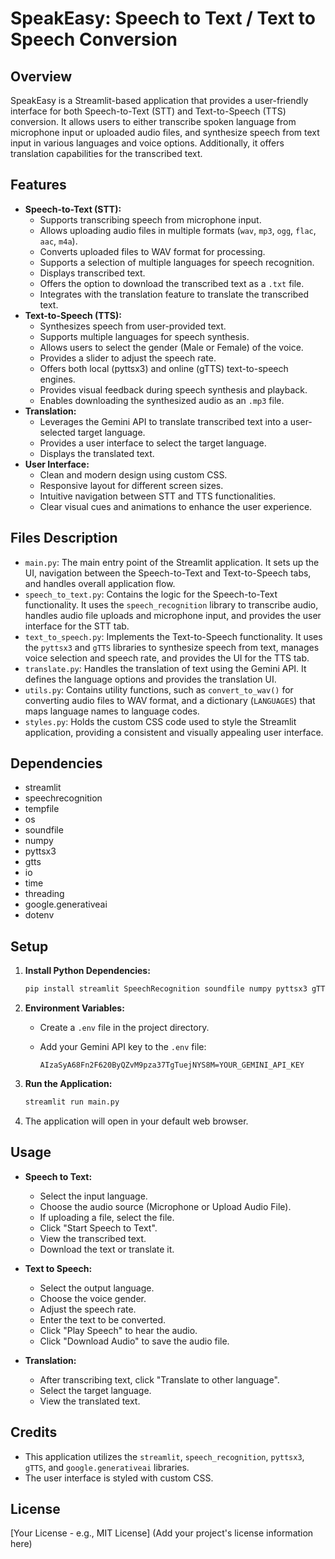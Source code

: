 # SpeakEasy: Speech to Text / Text to Speech Conversion

## Overview

SpeakEasy is a Streamlit-based application that provides a user-friendly interface for both Speech-to-Text (STT) and Text-to-Speech (TTS) conversion.  It allows users to either transcribe spoken language from microphone input or uploaded audio files, and synthesize speech from text input in various languages and voice options.  Additionally, it offers translation capabilities for the transcribed text.

## Features

* **Speech-to-Text (STT):**
    * Supports transcribing speech from microphone input.
    * Allows uploading audio files in multiple formats (`wav`, `mp3`, `ogg`, `flac`, `aac`, `m4a`).
    * Converts uploaded files to WAV format for processing.
    * Supports a selection of multiple languages for speech recognition.
    * Displays transcribed text.
    * Offers the option to download the transcribed text as a `.txt` file.
    * Integrates with the translation feature to translate the transcribed text.
* **Text-to-Speech (TTS):**
    * Synthesizes speech from user-provided text.
    * Supports multiple languages for speech synthesis.
    * Allows users to select the gender (Male or Female) of the voice.
    * Provides a slider to adjust the speech rate.
    * Offers both local (pyttsx3) and online (gTTS) text-to-speech engines.
    * Provides visual feedback during speech synthesis and playback.
    * Enables downloading the synthesized audio as an `.mp3` file.
* **Translation:**
    * Leverages the Gemini API to translate transcribed text into a user-selected target language.
    * Provides a user interface to select the target language.
    * Displays the translated text.
* **User Interface:**
    * Clean and modern design using custom CSS.
    * Responsive layout for different screen sizes.
    * Intuitive navigation between STT and TTS functionalities.
    * Clear visual cues and animations to enhance the user experience.

## Files Description

* `main.py`:  The main entry point of the Streamlit application. It sets up the UI, navigation between the Speech-to-Text and Text-to-Speech tabs, and handles overall application flow.
* `speech_to_text.py`:  Contains the logic for the Speech-to-Text functionality. It uses the `speech_recognition` library to transcribe audio, handles audio file uploads and microphone input, and provides the user interface for the STT tab.
* `text_to_speech.py`:  Implements the Text-to-Speech functionality. It uses the `pyttsx3` and `gTTS` libraries to synthesize speech from text, manages voice selection and speech rate, and provides the UI for the TTS tab.
* `translate.py`:  Handles the translation of text using the Gemini API.  It defines the language options and provides the translation UI.
* `utils.py`:  Contains utility functions, such as `convert_to_wav()` for converting audio files to WAV format, and a dictionary (`LANGUAGES`) that maps language names to language codes.
* `styles.py`:  Holds the custom CSS code used to style the Streamlit application, providing a consistent and visually appealing user interface.

## Dependencies

* streamlit
* speechrecognition
* tempfile
* os
* soundfile
* numpy
* pyttsx3
* gtts
* io
* time
* threading
* google.generativeai
* dotenv

## Setup

1.  **Install Python Dependencies:**

    ```bash
    pip install streamlit SpeechRecognition soundfile numpy pyttsx3 gTTS google-generativeai python-dotenv
    ```

2.  **Environment Variables:**

    * Create a `.env` file in the project directory.
    * Add your Gemini API key to the `.env` file:

        ```
        AIzaSyA68Fn2F620ByQZvM9pza37TgTuejNYS8M=YOUR_GEMINI_API_KEY
        ```

3.  **Run the Application:**

    ```bash
    streamlit run main.py
    ```

4.  The application will open in your default web browser.

## Usage

* **Speech to Text:**
    * Select the input language.
    * Choose the audio source (Microphone or Upload Audio File).
    * If uploading a file, select the file.
    * Click "Start Speech to Text".
    * View the transcribed text.
    * Download the text or translate it.

* **Text to Speech:**
    * Select the output language.
    * Choose the voice gender.
    * Adjust the speech rate.
    * Enter the text to be converted.
    * Click "Play Speech" to hear the audio.
    * Click "Download Audio" to save the audio file.

* **Translation:**
    * After transcribing text, click "Translate to other language".
    * Select the target language.
    * View the translated text.

## Credits

* This application utilizes the `streamlit`, `speech_recognition`, `pyttsx3`, `gTTS`, and `google.generativeai` libraries.
* The user interface is styled with custom CSS.

## License

[Your License - e.g., MIT License]  (Add your project's license information here)
